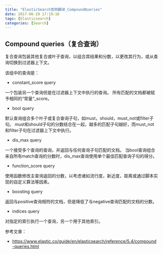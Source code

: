 ```yaml
---
title: "ElasticSearch官网翻译_CompoundQueries"
date: 2017-06-29 17:19:18
tags: [Elasticsearch]
categories: [Search]
---
```


## Compound queries（复合查询）

复合查询包装其他复合或叶子查询，以组合其结果和分数，以更改其行为，或从查询切换到过滤器上下文。

该组中的查询是：

- constant_score query

一个包装另一个查询但是在过滤器上下文中执行的查询。 所有匹配的文档都被赋予相同的“常量“_score。

- bool query

默认查询组合多个叶子或复合查询子句，如must，should，must_not或filter子句。 must和should子句的分数结合在一起，越多的匹配子句越好，而must_not和filter子句在过滤器上下文中执行。

- dis_max query

一个接受多个查询的查询，并返回与任何查询子句匹配的文档。 当bool查询组合来自所有match查询的分数时，dis_max查询使用单个最佳匹配查询子句的得分。

- function_score query

使用函数修改主查询返回的分数，以考虑诸如流行度，新近度，距离或通过脚本实现的自定义算法等因素。

- boosting query

返回与positive查询相符的文档，但是降低了与negative查询匹配的文档的分数。

- indices query

对指定的索引执行一个查询，另一个用于其他索引。

参考文章：

- https://www.elastic.co/guide/en/elasticsearch/reference/5.4/compound-queries.html
